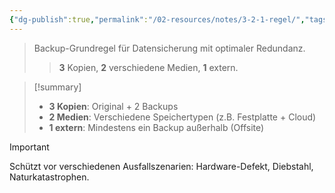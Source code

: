 ```yaml
---
{"dg-publish":true,"permalink":"/02-resources/notes/3-2-1-regel/","tags":["informatik/backup/strategie","sicherheit/it-sicherheit","sicherheit/redundanz"],"noteIcon":"","updated":"2025-09-27T01:32:43.788+02:00"}
---
```


>Backup-Grundregel für Datensicherung mit optimaler Redundanz.
>>**3** Kopien, **2** verschiedene Medien, **1** extern.

>[!summary]
>- **3 Kopien**: Original + 2 Backups
>- **2 Medien**: Verschiedene Speichertypen (z.B. Festplatte + Cloud)
>- **1 extern**: Mindestens ein Backup außerhalb (Offsite)

>[!important]
>Schützt vor verschiedenen Ausfallszenarien: Hardware-Defekt, Diebstahl, Naturkatastrophen.